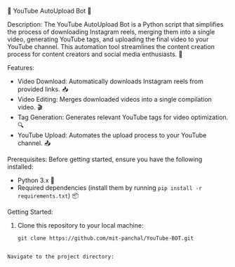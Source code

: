 🚀 YouTube AutoUpload Bot 🎥

Description:
The YouTube AutoUpload Bot is a Python script that simplifies the process of downloading Instagram reels, merging them into a single video, generating YouTube tags, and uploading the final video to your YouTube channel. This automation tool streamlines the content creation process for content creators and social media enthusiasts. 🤖

Features:
- Video Download: Automatically downloads Instagram reels from provided links. 📥
- Video Editing: Merges downloaded videos into a single compilation video. 🎬
- Tag Generation: Generates relevant YouTube tags for video optimization. 🔍
- YouTube Upload: Automates the upload process to your YouTube channel. 📤

Prerequisites:
Before getting started, ensure you have the following installed:

- Python 3.x 🐍
- Required dependencies (install them by running ```pip install -r requirements.txt```) 📦

Getting Started:

1. Clone this repository to your local machine:

   ```shell
   git clone https://github.com/mit-panchal/YouTube-BOT.git
```

Navigate to the project directory:



